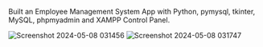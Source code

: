 Built an Employee Management System App with Python, pymysql, tkinter, MySQL, phpmyadmin and XAMPP Control Panel.


![Screenshot 2024-05-08 031456](https://github.com/dnyaneshpatil123/employee-management-system/assets/124128769/236ca1a1-ad51-4514-ab6d-3b32f56d33e7)
![Screenshot 2024-05-08 031747](https://github.com/dnyaneshpatil123/employee-management-system/assets/124128769/fe325db1-1257-4187-b2f6-d4cc04c9a971)

